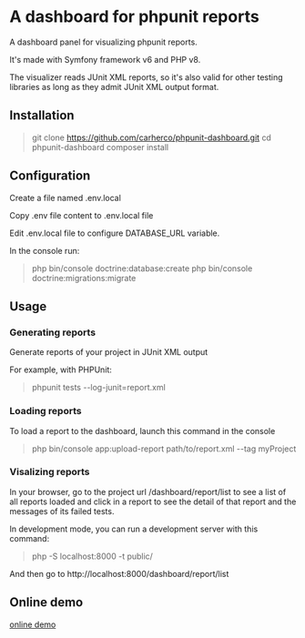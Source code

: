 # A dashboard for phpunit reports

A dashboard panel for visualizing phpunit reports.

It's made with Symfony framework v6 and PHP v8.

The visualizer reads JUnit XML reports, so it's also valid for other testing libraries as long as they admit JUnit XML output format.

## Installation

> git clone https://github.com/carherco/phpunit-dashboard.git
> cd phpunit-dashboard
> composer install

## Configuration

Create a file named .env.local

Copy .env file content to .env.local file

Edit .env.local file to configure DATABASE_URL variable.

In the console run:

> php bin/console doctrine:database:create
> php bin/console doctrine:migrations:migrate

## Usage

### Generating reports

Generate reports of your project in JUnit XML output

For example, with PHPUnit:

> phpunit tests --log-junit=report.xml

### Loading reports

To load a report to the dashboard, launch this command in the console

> php bin/console app:upload-report path/to/report.xml --tag myProject

### Visalizing reports

In your browser, go to the project url /dashboard/report/list to see a list of all reports loaded and click in a report
to see the detail of that report and the messages of its failed tests.

In development mode, you can run a development server with this command:

> php -S localhost:8000 -t public/

And then go to http://localhost:8000/dashboard/report/list

## Online demo

[online demo](https://carherco.es/phpunit-dashboard/public/index.php/dashboard/report/list)
